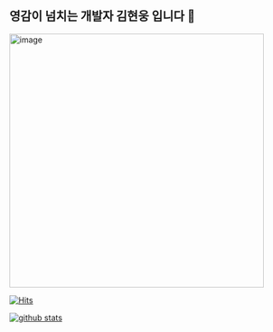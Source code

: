 ## 영감이 넘치는 개발자 김현웅 입니다 🎨
<img width="450" alt="image" src="https://user-images.githubusercontent.com/79785454/159173685-51cfbe48-c3aa-47a5-9975-7d3c6cccbc3e.png">

[![Hits](https://hits.seeyoufarm.com/api/count/incr/badge.svg?url=https%3A%2F%2Fgithub.com%2Fksi05503%2Fhit-counter&count_bg=%233D69C8&title_bg=%23555555&icon=&icon_color=%23E7E7E7&title=hits&edge_flat=false)](https://hits.seeyoufarm.com)

[![github stats](https://github-readme-stats.vercel.app/api?username=ksi05503&show_icons=true&hide_border=true)](https://github.com/ksi05503)
